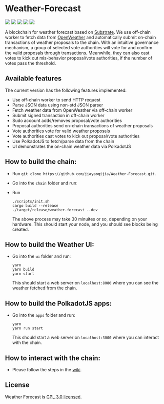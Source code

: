 # Weather-Forecast
[![](https://img.shields.io/badge/license-GPL%20v3-green.svg)](https://github.com/jiayaoqijia/Weather-Forecast/blob/master/LICENSE)
[![](https://img.shields.io/github/last-commit/jiayaoqijia/Weather-Forecast)](https://github.com/jiayaoqijia/Weather-Forecast/)
[![](https://img.shields.io/github/repo-size/jiayaoqijia/Weather-Forecast)](https://github.com/jiayaoqijia/Weather-Forecast/)
[![](https://img.shields.io/github/issues/jiayaoqijia/Weather-Forecast)](https://github.com/jiayaoqijia/Weather-Forecast/issues)
[![](https://img.shields.io/github/issues-pr/jiayaoqijia/Weather-Forecast)](https://github.com/jiayaoqijia/Weather-Forecast/pulls)

A blockchain for weather forecast based on [Substrate](https://github.com/paritytech/substrate). We use off-chain worker to fetch data from [OpenWeather](https://openweathermap.org/) and automatically submit on-chain transactions of weather proposals to the chain. With an intuitive governance mechanism, a group of selected vote authorities will vote for and confirm the valid proposals through transactions. Meanwhile, they can also cast votes to kick out mis-behavior proposal/vote authorities, if the number of votes pass the threshold. 


## Available features

The current version has the following features implemented:

* Use off-chain worker to send HTTP request
* Parse JSON data using non-std JSON parser
* Fetch weather data from OpenWeather via off-chain worker
* Submit signed transaction in off-chain worker
* Sudo account adds/removes proposal/vote authorities
* Proposal authorities send on-chain transactions of weather proposals
* Vote authorities vote for valid weather proposals
* Vote authorities cast votes to kick out proposal/vote authorities
* Use PolkadotJS to fetch/parse data from the chain
* UI demonstrates the on-chain weather data via PolkadotJS

## How to build the chain:

 * Run `git clone https://github.com/jiayaoqijia/Weather-Forecast.git`.
 * Go into the `chain` folder and run:
 * Run 

    ```
    ./scripts/init.sh
    cargo build --release
    ./target/release/weather-forecast --dev
    ```

    The above process may take 30 minuites or so, depending on your hardware. This should start your node, and you should see blocks being created.
    
## How to build the Weather UI:

* Go into the `ui` folder and run:

    ```
    yarn 
    yarn build
    yarn start
    ```

    This should start a web server on `localhost:8080` where you can see the weather fetched from the chain.
    
## How to build the PolkadotJS apps:

* Go into the `apps` folder and run:

    ```
    yarn 
    yarn run start
    ```

    This should start a web server on `localhost:3000` where you can interact with the chain.

## How to interact with the chain:

* Please follow the steps in the [wiki](https://github.com/jiayaoqijia/Weather-Forecast/wiki/Steps-to-interact-with-the-chain).


## License

Weather Forecast is [GPL 3.0 licensed](LICENSE).